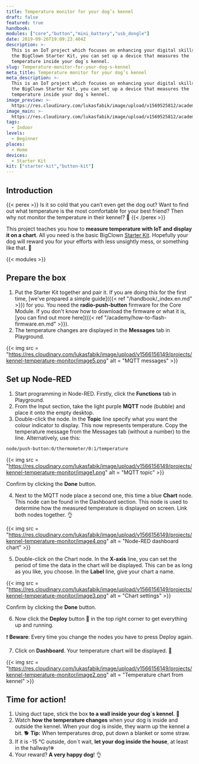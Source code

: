 ```yaml
---
title: Temperature monitor for your dog’s kennel
draft: false
featured: true
handbook:
modules: ["core","button","mini_battery","usb_dongle"]
date: 2019-09-26T19:09:23.404Z
description: >-
  This is an IoT project which focuses on enhancing your digital skills. With
  the BigClown Starter Kit, you can set up a device that measures the
  temperature inside your dog´s kennel.
slug: Temperature-monitor-for-your-dog-s-kennel
meta_title: Temperature monitor for your dog’s kennel
meta_description: >-
  This is an IoT project which focuses on enhancing your digital skills. With
  the BigClown Starter Kit, you can set up a device that measures the
  temperature inside your dog´s kennel.
image_preview: >-
  https://res.cloudinary.com/lukasfabik/image/upload/v1569525812/academy/what-is-dashboard/10-ilustrace-ma-pes-v-boude-dostatek-tepla.png
image_main: >-
  https://res.cloudinary.com/lukasfabik/image/upload/v1569525812/academy/what-is-dashboard/10-ilustrace-ma-pes-v-boude-dostatek-tepla.png
tags:
  - Indoor
levels:
  - Beginner
places:
  - Home
devices:
  - Starter Kit
kit: ["starter-kit","button-kit"]
---
```

## Introduction

{{< perex >}}
Is it so cold that you can’t even get the dog out? Want to find out what temperature is the most comfortable for your best friend? Then why not monitor the temperature in their kennel? 🐶
{{< /perex >}}

This project teaches you how to **measure temperature with IoT and display it on a chart**. All you need is the basic BigClown [Starter Kit](https://shop.bigclown.com/starter-kit/). Hopefully your dog will reward you for your efforts with less unsightly mess, or something like that. 🐩

{{< modules >}}

## Prepare the box

1. Put the Starter Kit together and pair it. If you are doing this for the first time, [we’ve prepared a simple guide]({{< ref "/handbook/_index.en.md" >}}) for you. You need the **radio-push-button** firmware for the Core Module. If you don't know how to download the firmware or what it is, [you can find out more here]({{< ref "/academy/how-to-flash-firmware.en.md" >}}).
2. The temperature changes are displayed in the **Messages** tab in Playground.

{{< img src = "https://res.cloudinary.com/lukasfabik/image/upload/v1566156149/projects/kennel-temperature-monitor/image5.png" alt = "MQTT messages" >}}

## Set up Node-RED

1. Start programming in Node-RED. Firstly, click the **Functions** tab in Playground.
2. From the Input section, take the light purple **MQTT** node (bubble) and place it onto the empty desktop.
3. Double-click the node. In the **Topic** line specify what you want the colour indicator to display. This now represents temperature. Copy the temperature message from the Messages tab (without a number) to the line. Alternatively, use this:


```
node/push-button:0/thermometer/0:1/temperature
```

{{< img src = "https://res.cloudinary.com/lukasfabik/image/upload/v1566156149/projects/kennel-temperature-monitor/image1.png" alt = "MQTT topic" >}}

Confirm by clicking the **Done** button.

4. Next to the MQTT node place a second one, this time a blue **Chart** node. This node can be found in the Dashboard section. This node is used to determine how the measured temperature is displayed on screen. Link both nodes together. 👌

{{< img src = "https://res.cloudinary.com/lukasfabik/image/upload/v1566156149/projects/kennel-temperature-monitor/image4.png" alt = "Node-RED dashboard chart" >}}

5. Double-click on the Chart node. In the **X-axis** line, you can set the period of time the data in the chart will be displayed. This can be as long as you like, you choose.
   In the **Label** line, give your chart a name.

{{< img src = "https://res.cloudinary.com/lukasfabik/image/upload/v1566156149/projects/kennel-temperature-monitor/image3.png" alt = "Chart settings" >}}

Confirm by clicking the **Done** button.

6. Now click the **Deploy** button 🚨 in the top right corner to get everything up and running.

❗ **Beware**: Every time you change the nodes you have to press Deploy again.

7. Click on **Dashboard**. Your temperature chart will be displayed. 👏

{{< img src = "https://res.cloudinary.com/lukasfabik/image/upload/v1566156149/projects/kennel-temperature-monitor/image2.png" alt = "Temperature chart from kennel" >}}

## Time for action!

1. Using duct tape, stick the box **to a wall inside your dog´s kennel**. 🏡
2. Watch **how the temperature changes** when your dog is inside and outside the kennel. When your dog is inside, they warm up the kennel a bit. 🐕
   **Tip:** When temperatures drop, put down a blanket or some straw.
3. If it is -15 °C outside, don´t wait, **let your dog inside the house**, at least in the hallway!❄
4. Your reward? **A very happy dog**! 👌
